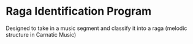 
# Raga Identification Program
 Designed to take in a music segment and classify it into a raga (melodic structure in Carnatic Music)
